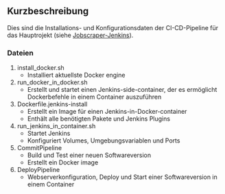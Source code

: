 ## Kurzbeschreibung
Dies sind die Installations- und Konfigurationsdaten der CI-CD-Pipeline für das Hauptrojekt (siehe <a href="https://github.com/lb-bewerbung/jobscraper-jenkins">Jobscraper-Jenkins</a>). 

### Dateien
1. install_docker.sh 
   - Installiert aktuellste  Docker engine 
2. run_docker_in_docker.sh
   - Erstellt und startet einen Jenkins-side-container, der es ermöglicht Dockerbefehle in einem Container auszuführen
3. Dockerfile.jenkins-install
   - Erstellt ein Image für einen Jenkins-in-Docker-container 
   - Enthält alle benötigten Pakete und Jenkins Plugins
4. run_jenkins_in_container.sh
   - Startet Jenkins
   - Konfiguriert Volumes, Umgebungsvariablen und Ports
5. CommitPipeline
   - Build und Test einer neuen Softwareversion
   - Erstellt ein Docker image
6. DeployPipeline
   - Webserverkonfiguration, Deploy und Start einer Softwareversion in einem Container
